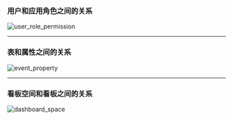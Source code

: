 ### 用户和应用角色之间的关系
![user_role_permission](https://github.com/night1008/night1008.github.io/assets/3940006/214e5136-2ac8-453f-8ddb-e4cd865e4027)

---

### 表和属性之间的关系
![event_property](https://github.com/night1008/night1008.github.io/assets/3940006/33933ff6-4c26-434b-a190-3ed98f2b5bc9)


---

### 看板空间和看板之间的关系
![dashboard_space](https://github.com/night1008/night1008.github.io/assets/3940006/40200478-f311-40a1-ba05-1e3e0a80a394)
